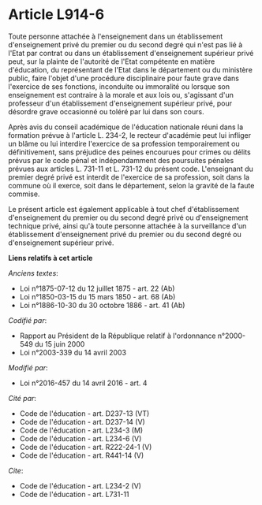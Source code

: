 # Article L914-6

Toute personne attachée à l'enseignement dans un établissement d'enseignement privé du premier ou du second degré qui n'est
pas lié à l'Etat par contrat ou dans un établissement d'enseignement supérieur privé peut, sur la plainte de l'autorité de
l'Etat compétente en matière d'éducation, du représentant de l'Etat dans le département ou du ministère public, faire l'objet
d'une procédure disciplinaire pour faute grave dans l'exercice de ses fonctions, inconduite ou immoralité ou lorsque son
enseignement est contraire à la morale et aux lois ou, s'agissant d'un professeur d'un établissement d'enseignement supérieur
privé, pour désordre grave occasionné ou toléré par lui dans son cours. 

Après avis du conseil académique de l'éducation nationale réuni dans la formation prévue à l'article L. 234-2, le recteur
d'académie peut lui infliger un blâme ou lui interdire l'exercice de sa profession temporairement ou définitivement, sans
préjudice des peines encourues pour crimes ou délits prévus par le code pénal et indépendamment des poursuites pénales
prévues aux articles L. 731-11 et L. 731-12 du présent code. L'enseignant du premier degré privé est interdit de l'exercice
de sa profession, soit dans la commune où il exerce, soit dans le département, selon la gravité de la faute commise. 

Le présent article est également applicable à tout chef d'établissement d'enseignement du premier ou du second degré privé ou
d'enseignement technique privé, ainsi qu'à toute personne attachée à la surveillance d'un établissement d'enseignement privé
du premier ou du second degré ou d'enseignement supérieur privé.

**Liens relatifs à cet article**

_Anciens textes_:

  - Loi n°1875-07-12 du 12 juillet 1875 - art. 22 (Ab)
  - Loi n°1850-03-15 du 15 mars 1850 - art. 68 (Ab)
  - Loi n°1886-10-30 du 30 octobre 1886 - art. 41 (Ab)

_Codifié par_:

  - Rapport au Président de la République relatif à l'ordonnance n°2000-549 du 15 juin 2000
  - Loi n°2003-339 du 14 avril 2003

_Modifié par_:

  - Loi n°2016-457 du 14 avril 2016 - art. 4

_Cité par_:

  - Code de l'éducation - art. D237-13 (VT)
  - Code de l'éducation - art. D237-14 (V)
  - Code de l'éducation - art. L234-3 (M)
  - Code de l'éducation - art. L234-6 (V)
  - Code de l'éducation - art. R222-24-1 (V)
  - Code de l'éducation - art. R441-14 (V)

_Cite_:

  - Code de l'éducation - art. L234-2 (V)
  - Code de l'éducation - art. L731-11
